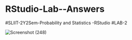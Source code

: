 # RStudio-Lab--Answers
#SLIIT-2Y2Sem-Probability and Statistics -RStudio
#LAB-2

![Screenshot (248)](https://github.com/LasithaRavimal/RStudio-Lab--Answers/assets/125814086/d30d0ef3-46ba-4263-94d1-bb285d76aa0c)
